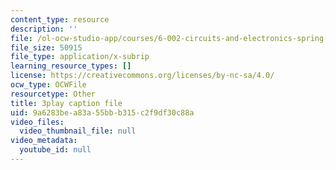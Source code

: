 ```yaml
---
content_type: resource
description: ''
file: /ol-ocw-studio-app/courses/6-002-circuits-and-electronics-spring-2007/9a6283bea83a55bbb315c2f9df30c88a_2vHGYdepKLw.vtt
file_size: 50915
file_type: application/x-subrip
learning_resource_types: []
license: https://creativecommons.org/licenses/by-nc-sa/4.0/
ocw_type: OCWFile
resourcetype: Other
title: 3play caption file
uid: 9a6283be-a83a-55bb-b315-c2f9df30c88a
video_files:
  video_thumbnail_file: null
video_metadata:
  youtube_id: null
---
```

